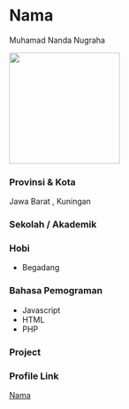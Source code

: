 # Nama
Muhamad Nanda Nugraha

<img src="https://https://encrypted-tbn0.gstatic.com/images?q=tbn:ANd9GcQ4gFCLatZYABTztHAL8T-n711FPr3DWzus6Q&usqp=CAU" width="200" height="200" align="center"/>

### Provinsi & Kota

Jawa Barat , Kuningan

### Sekolah / Akademik


### Hobi

- Begadang


### Bahasa Pemograman 

- Javascript
- HTML
- PHP

### Project



### Profile Link

[Nama](https://github.com/nanzcakep)
